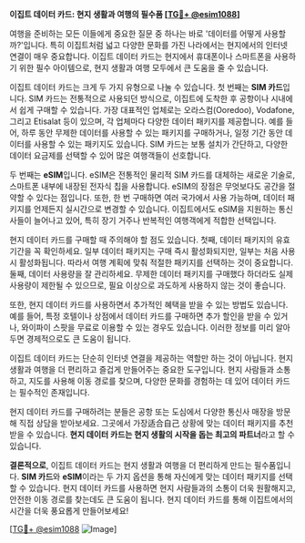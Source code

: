 **이집트 데이터 카드: 현지 생활과 여행의 필수품 [[TG💪+ @esim1088](https://t.me/s/esim1088)]**

여행을 준비하는 모든 이들에게 중요한 질문 중 하나는 바로 '데이터를 어떻게 사용할까?'입니다. 특히 이집트처럼 넓고 다양한 문화를 가진 나라에서는 현지에서의 인터넷 연결이 매우 중요합니다. 이집트 데이터 카드는 현지에서 휴대폰이나 스마트폰을 사용하기 위한 필수 아이템으로, 현지 생활과 여행 모두에서 큰 도움을 줄 수 있습니다.

이집트 데이터 카드는 크게 두 가지 유형으로 나눌 수 있습니다. 첫 번째는 **SIM 카드**입니다. SIM 카드는 전통적으로 사용되던 방식으로, 이집트에 도착한 후 공항이나 시내에서 쉽게 구매할 수 있습니다. 가장 대표적인 업체로는 오라스컴(Ooredoo), Vodafone, 그리고 Etisalat 등이 있으며, 각 업체마다 다양한 데이터 패키지를 제공합니다. 예를 들어, 하루 동안 무제한 데이터를 사용할 수 있는 패키지를 구매하거나, 일정 기간 동안 데이터를 사용할 수 있는 패키지도 있습니다. SIM 카드는 보통 설치가 간단하고, 다양한 데이터 요금제를 선택할 수 있어 많은 여행객들이 선호합니다.

두 번째는 **eSIM**입니다. eSIM은 전통적인 물리적 SIM 카드를 대체하는 새로운 기술로, 스마트폰 내부에 내장된 전자식 칩을 사용합니다. eSIM의 장점은 무엇보다도 공간을 절약할 수 있다는 점입니다. 또한, 한 번 구매하면 여러 국가에서 사용 가능하며, 데이터 패키지를 언제든지 실시간으로 변경할 수 있습니다. 이집트에서도 eSIM을 지원하는 통신사들이 늘어나고 있어, 특히 장기 거주나 반복적인 여행객에게 적합한 선택입니다.

현지 데이터 카드를 구매할 때 주의해야 할 점도 있습니다. 첫째, 데이터 패키지의 유효기간을 꼭 확인하세요. 일부 데이터 패키지는 구매 즉시 활성화되지만, 일부는 처음 사용 시 활성화됩니다. 따라서 여행 계획에 맞춰 적절한 패키지를 선택하는 것이 중요합니다. 둘째, 데이터 사용량을 잘 관리하세요. 무제한 데이터 패키지를 구매했다 하더라도 실제 사용량이 제한될 수 있으므로, 필요 이상으로 과도하게 사용하지 않는 것이 좋습니다.

또한, 현지 데이터 카드를 사용하면서 추가적인 혜택을 받을 수 있는 방법도 있습니다. 예를 들어, 특정 호텔이나 상점에서 데이터 카드를 구매하면 추가 할인을 받을 수 있거나, 와이파이 스팟을 무료로 이용할 수 있는 경우도 있습니다. 이러한 정보를 미리 알아두면 경제적으로도 큰 도움이 됩니다.

이집트 데이터 카드는 단순히 인터넷 연결을 제공하는 역할만 하는 것이 아닙니다. 현지 생활과 여행을 더 편리하고 즐겁게 만들어주는 중요한 도구입니다. 현지 사람들과 소통하고, 지도를 사용해 이동 경로를 찾으며, 다양한 문화를 경험하는 데 있어 데이터 카드는 필수적인 존재입니다.

현지 데이터 카드를 구매하려는 분들은 공항 또는 도심에서 다양한 통신사 매장을 방문해 직접 상담을 받아보세요. 그곳에서 가장适合自己 상황에 맞는 데이터 패키지를 추천받을 수 있습니다. **현지 데이터 카드는 현지 생활의 시작을 돕는 최고의 파트너**라고 할 수 있습니다.

**결론적으로**, 이집트 데이터 카드는 현지 생활과 여행을 더 편리하게 만드는 필수품입니다. **SIM 카드**와 **eSIM**이라는 두 가지 옵션을 통해 자신에게 맞는 데이터 패키지를 선택할 수 있습니다. 현지 데이터 카드를 사용하면 현지 사람들과의 소통이 더욱 원활해지고, 안전한 이동 경로를 찾는데도 큰 도움이 됩니다. 현지 데이터 카드를 통해 이집트에서의 시간을 더욱 풍요롭게 만들어보세요!

[[TG💪+ @esim1088](https://t.me/s/esim1088) ![Image](https://i.postimg.cc/Y0z9fWf4/image.png)]